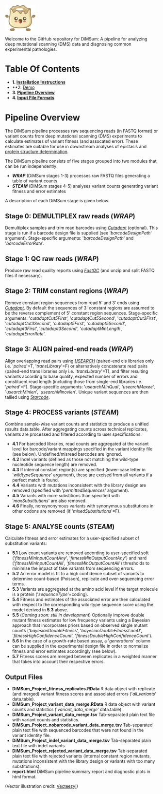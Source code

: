 <p align="left">
  <img src="./Dumpling.png" width="100">
</p>

Welcome to the GitHub repository for DiMSum: A pipeline for analyzing deep mutational scanning (DMS) data and diagnosing common experimental pathologies.

# Table Of Contents

* **1. [Installation Instructions](docs/INSTALLATION.md)**
* **2. [Demo](docs/DEMO.md)
* **3. [Pipeline Overview](#pipeline-overview)**
* **4. [Input File Formats](docs/FILEFORMATS.md)**

# Pipeline Overview

The DiMSum pipeline processes raw sequencing reads (in FASTQ format) or variant counts from deep mutational scanning (DMS) experiments to calculate estimates of variant fitness (and assocated error). These estimates are suitable for use in downstream analyses of epistasis and [protein structure determination](https://github.com/lehner-lab/DMS2structure).

The DiMSum pipeline consists of five stages grouped into two modules that can be run independently:

* **_WRAP_** (DiMSum stages 1-3) processes raw FASTQ files generating a table of variant counts
* **_STEAM_** (DiMSum stages 4-5) analyses variant counts generating variant fitness and error estimates

A description of each DiMSum stage is given below.

## Stage 0: **DEMULTIPLEX** raw reads (_WRAP_)

Demultiplex samples and trim read barcodes using *[Cutadapt](docs/INSTALLATION.md)* (optional). This stage is run if a barcode design file is supplied (see '_barcodeDesignPath_' argument). Stage-specific arguments: '_barcodeDesignPath_' and '_barcodeErrorRate_'.

## Stage 1: **QC** raw reads (_WRAP_)

Produce raw read quality reports using *[FastQC](docs/INSTALLATION.md)* (and unzip and split FASTQ files if necessary).

## Stage 2: **TRIM** constant regions (_WRAP_)

Remove constant region sequences from read 5’ and 3’ ends using *[Cutadapt](docs/INSTALLATION.md)*. By default the sequences of 3' constant regions are assumed to be the reverse complement of 5' constant region sequences. Stage-specific arguments: '_cutadaptCut5First_', '_cutadaptCut5Second_', '_cutadaptCut3First_', '_cutadaptCut3Second_', '_cutadapt5First_', '_cutadapt5Second_', '_cutadapt3First_', '_cutadapt3Second_', '_cutadaptMinLength_', '_cutadaptErrorRate_'.

## Stage 3: **ALIGN** paired-end reads (_WRAP_)

Align overlapping read pairs using *[USEARCH](docs/INSTALLATION.md)* (paired-end cis libraries only i.e. '_paired_'=T, '_transLibrary_'=F) or alternatively concatenate read pairs (paired-end trans libraries only i.e. '_transLibrary_'=T), and filter resulting variants according to base quality, expected number of errors and constituent read length (including those from single-end libraries i.e. '_paired_'=F). Stage-specific arguments: '_usearchMinQual_', '_usearchMaxee_', '_usearchMinlen_', '_usearchMinovlen_'. Unique variant sequences are then tallied using *[Starcode](docs/INSTALLATION.md)*.

## Stage 4: **PROCESS** variants (_STEAM_)

Combine sample-wise variant counts and statistics to produce a unified results data.table. After aggregating counts across technical replicates, variants are processed and filtered according to user specifications:
* **4.1** For barcoded libraries, read counts are aggregated at the variant level for barcode/variant mappings specified in the variant identity file (see below). Undefined/misread barcodes are ignored.
* **4.2** Indel variants (defined as those not matching the wild-type nucleotide sequence length) are removed.
* **4.3** If internal constant region(s) are specified (lower-case letter in '_wildtypeSequence_' argument), these are excised from all variants if a perfect match is found.
* **4.4** Variants with mutations inconsistent with the library design are removed (specified with '_permittedSequences_' argument).
* **4.5** Variants with more substitions than specified with '_maxSubstitutions_' are also removed.
* **4.6** Finally, nonsynonymous variants with synonymous substitutions in other codons are removed (if '_mixedSubstitutions_'=F).

## Stage 5: **ANALYSE** counts (_STEAM_)

Calculate fitness and error estimates for a user-specified subset of substitution variants:
* **5.1** Low count variants are removed according to user-specified soft ('_fitnessMinInputCountAny_', '_fitnessMinOutputCountAny_') and hard ('_fitnessMinInputCountAll_', '_fitnessMinOutputCountAll_') thresholds to minimise the impact of fake variants from sequencing errors.
* **5.2** An error model is fit to a high confidence subset of variants to determine count-based (Poisson), replicate and over-sequencing error terms.
* **5.3** Variants are aggregated at the amino acid level if the target molecule is a protein ('_sequenceType_'=coding).
* **5.4** Fitness and estimates of the associated error are then calculated with respect to the corresponding wild-type sequence score using the model derived in **5.3** above.
* **5.5** (*Coming soon: still in development*) Optionally improve double mutant fitness estimates for low frequency variants using a Bayesian approach that incorporates priors based on observed single mutant counts ('_bayesianDoubleFitness_', '_bayesianDoubleFitnessLamD_', '_fitnessHighConfidenceCount_', '_fitnessDoubleHighConfidenceCount_').
* **5.6** In the case of a growth-rate based assay, a '_generations_' column can be supplied in the experimental design file in order to normalize fitness and error estimates accordingly (see below).
* **5.7** Fitness scores are merged between replicates in a weighted manner that takes into account their respective errors.

## Output Files

* **DiMSum_Project_fitness_replicates.RData** R data object with replicate (and merged) variant fitness scores and associated errors ('_all_variants_' data.table).
* **DiMSum_Project_variant_data_merge.RData** R data object with variant counts and statistics ('_variant_data_merge_' data.table).
* **DiMSum_Project_variant_data_merge.tsv** Tab-separated plain text file with variant counts and statistics.
* **DiMSum_Project_nobarcode_variant_data_merge.tsv** Tab-separated plain text file with sequenced barcodes that were not found in the variant identity file.
* **DiMSum_Project_indel_variant_data_merge.tsv** Tab-separated plain text file with indel variants.
* **DiMSum_Project_rejected_variant_data_merge.tsv** Tab-separated plain text file with rejected variants (internal constant region mutants, mutations inconsistent with the library design or variants with too many substitutions).
* **report.html** DiMSum pipeline summary report and diagnostic plots in html format.




(Vector illustration credit: <a href="https://www.vecteezy.com">Vecteezy!</a>)
